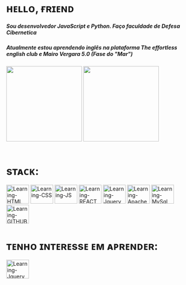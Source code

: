 
<div>
  <h1>ʜᴇʟʟᴏ, ғʀɪᴇɴᴅ</h1>
  <h5>Sou desenvolvedor JavaScript e Python. Faço faculdade de Defesa Cibernetica</h5>
  <h5>Atualmente estou aprendendo inglês na plataforma The effortless english club e Mairo Vergara 5.0 (Fase do "Mar")<h5>
</div>
<div>
  <img height="200em" src="https://github-readme-stats.vercel.app/api?username=WellSanto5&show_icons=true&theme=dracula">
  <img height="200em" src="https://github-readme-stats.vercel.app/api/top-langs/?username=WellSanto5&layout=compact&langs_count=8&theme=dracula">
</div><br>
<div display="inline-block">
  <h1 text-align: "center">sᴛᴀᴄᴋ:</h1>
<img alt="Learning-HTML" height="50" width="60" src="https://cdn.jsdelivr.net/gh/devicons/devicon/icons/html5/html5-original.svg">
<img alt="Learning-CSS" height="50" width="60" src="https://cdn.jsdelivr.net/gh/devicons/devicon/icons/css3/css3-original.svg">
<img alt="Learning-JS" height="50" width="60" src="https://cdn.jsdelivr.net/gh/devicons/devicon/icons/javascript/javascript-original.svg">
    <img alt="Learning-REACT" height="50" width="60" src="https://cdn.jsdelivr.net/gh/devicons/devicon/icons/react/react-original.svg">
  <img alt="Learning-Jquery" height="50" width="60" src="https://cdn.jsdelivr.net/gh/devicons/devicon/icons/nodejs/nodejs-plain-wordmark.svg">
<img alt="Learning-Apache" height="50" width="60" src="https://cdn.jsdelivr.net/gh/devicons/devicon/icons/apache/apache-original.svg">
<img alt="Learning-MySql" height="50" width="60" src="https://cdn.jsdelivr.net/gh/devicons/devicon/icons/mysql/mysql-original-wordmark.svg">
<img alt="Learning-GITHUB" height="50" width="60" src="https://cdn.jsdelivr.net/gh/devicons/devicon/icons/github/github-original-wordmark.svg">
  
  
  <h1 text-align: "center">ᴛᴇɴʜᴏ ɪɴᴛᴇʀᴇssᴇ ᴇᴍ ᴀᴘʀᴇɴᴅᴇʀ: </h1>

  <img alt="Learning-Jquery" height="50" width="60" src="https://cdn.jsdelivr.net/gh/devicons/devicon/icons/python/python-original.svg">


</div><br>

